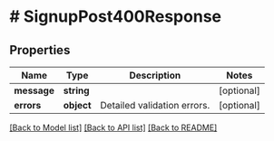 # # SignupPost400Response

## Properties

Name | Type | Description | Notes
------------ | ------------- | ------------- | -------------
**message** | **string** |  | [optional]
**errors** | **object** | Detailed validation errors. | [optional]

[[Back to Model list]](../../README.md#models) [[Back to API list]](../../README.md#endpoints) [[Back to README]](../../README.md)

